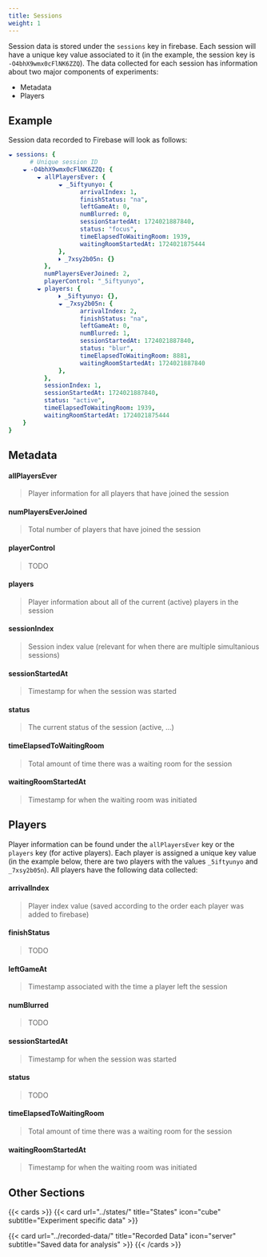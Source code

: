 ```yaml
---
title: Sessions
weight: 1
---
```

<!-- Page Specific Styling -->
<style>
  a {
    text-decoration: none !important;
  }

  a mark {
    font-size: 1.25em;
    color: white;
  }
  
  .prose :where(blockquote p):not(:where([class~=not-prose],[class~=not-prose] *)) {
    font-style: normal;
    font-weight: normal;
  }

  .prose :where(blockquote p:first-of-type):not(:where([class~=not-prose],[class~=not-prose] *)):before {
    content: unset;
  }

  .prose :where(blockquote p:last-of-type):not(:where([class~=not-prose],[class~=not-prose] *)):after {
    content: unset;
  }
</style>

<!-- Page Content -->
Session data is stored under the `sessions` key in firebase. Each session will have a unique key
value associated to it (in the example, the session key is `-O4bhX9wmx0cFlNK6ZZQ`). The data
collected for each session has information about two major components of experiments:
- [Metadata](#metadata)
- [Players](#players)

## Example

Session data recorded to Firebase will look as follows:

```yaml
🞃 sessions: {
      # Unique session ID
    🞃 -O4bhX9wmx0cFlNK6ZZQ: {
        🞃 allPlayersEver: {
              🞃 _5iftyunyo: {
                    arrivalIndex: 1,
                    finishStatus: "na",
                    leftGameAt: 0,
                    numBlurred: 0,
                    sessionStartedAt: 1724021887840,
                    status: "focus",
                    timeElapsedToWaitingRoom: 1939,
                    waitingRoomStartedAt: 1724021875444
              },
              🞂 _7xsy2b05n: {}
          },
          numPlayersEverJoined: 2,
          playerControl: "_5iftyunyo",
        🞃 players: {
              🞂 _5iftyunyo: {},
              🞃 _7xsy2b05n: {
                    arrivalIndex: 2,
                    finishStatus: "na",
                    leftGameAt: 0,
                    numBlurred: 1,
                    sessionStartedAt: 1724021887840,
                    status: "blur",
                    timeElapsedToWaitingRoom: 8881,
                    waitingRoomStartedAt: 1724021887840
              },
          },
          sessionIndex: 1,
          sessionStartedAt: 1724021887840,
          status: "active",
          timeElapsedToWaitingRoom: 1939,
          waitingRoomStartedAt: 1724021875444
    }
}
```

<!-- Metadata information collected for each session -->
## Metadata

#### allPlayersEver
> Player information for all players that have joined the session


#### numPlayersEverJoined
> Total number of players that have joined the session

#### playerControl
> TODO

#### players
> Player information about all of the current (active) players in the session

#### sessionIndex
> Session index value (relevant for when there are multiple simultanious sessions)

#### sessionStartedAt
> Timestamp for when the session was started

#### status
> The current status of the session (active, ...)

#### timeElapsedToWaitingRoom
> Total amount of time there was a waiting room for the session

#### waitingRoomStartedAt
> Timestamp for when the waiting room was initiated


<!-- Information about player data -->
## Players

Player information can be found under the `allPlayersEver` key or the `players` key (for active
players). Each player is assigned a unique key value (in the example below, there are two players
with the values `_5iftyunyo` and `_7xsy2b05n`). All players have the following data collected:

#### arrivalIndex
> Player index value (saved according to the order each player was added to firebase)

#### finishStatus
> TODO

#### leftGameAt
> Timestamp associated with the time a player left the session

#### numBlurred
> TODO

#### sessionStartedAt
> Timestamp for when the session was started

#### status
> TODO

#### timeElapsedToWaitingRoom
> Total amount of time there was a waiting room for the session

#### waitingRoomStartedAt
> Timestamp for when the waiting room was initiated


<!-- Links to other sections -->
## Other Sections

{{< cards >}}
  {{< card
    url="../states/"
    title="States"
    icon="cube"
    subtitle="Experiment specific data"
    >}}

  {{< card
    url="../recorded-data/"
    title="Recorded Data"
    icon="server"
    subtitle="Saved data for analysis"
    >}}
{{< /cards >}}

